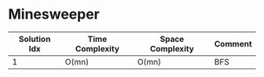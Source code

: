 # Minesweeper

| Solution Idx | Time Complexity | Space Complexity | Comment |
| ------------ | --------------- | ---------------- | ------- |
| 1            | O(mn)           | O(mn)            | BFS     |
